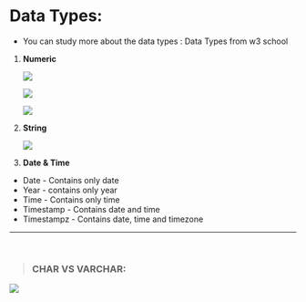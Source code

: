 # **Data Types:**

- You can study more about the data types : Data Types from w3 school

1. **Numeric**

    **![](https://lh6.googleusercontent.com/asDMJwIjsRWtLFRx41PzirXuT1YPiwtB89vjkVCRSSTe9Izmc0REha9hLWij4cszdOKeJOOonhM3DeCyzmvAn74chZQQiNxrvjuBAKmYakKfNK5FVMkBcfzfQLaCUboJ50xgqIew3bd6xV7Q8aKvh7s)**

    **![](https://lh6.googleusercontent.com/DsAqrcnVLaN8xWp8tQ4SyZH61HE8KA8tTbhg0dv3Yf7LWuhattgiWyL34bn9O5RqeNjcB_75I7cahAPLQss7FFuEpPzKayKMWXRMGzyY4OFft7h5K8HNXA5pPLm253-7GJmRHysqINh281uJNC2tk74)**

    **![](https://lh3.googleusercontent.com/7v0CqXiOh1hKgdGPwTLJrXUSqKDs9CBQEIoxFCXzdJwh1CdS-DevqIb-jjC0BP_m4V3eUzc6MuQ7mun1TzW6HjAyab8VYpFDlOGz3utmeo_igxRPiGYRhOBHOXK4N1o4u1ulu5LaG2ugcczg7jMuG5I)**

2. **String**

    **![](https://lh3.googleusercontent.com/bxoFWf2oCxokZXe5KFqyhWqtQbr9unnoN-N7OrOZ2wWHmv2Es1nGPAKjq7aAJeZ3d7hvRvdrE5d68IZ0eBo84OWdZhXjjdJPF9jfPBj4wQ78vQdZWyP1j3wU_DpyJjxc8SE-1oYR7TfJv8hn93Zsjtw)**

3. **Date & Time**

- Date  - Contains only date
- Year - contains only year
- Time - Contains only time
- Timestamp - Contains date and time
- Timestampz - Contains date, time and timezone


---

<br>

> ### **CHAR VS VARCHAR:**

**![](https://lh6.googleusercontent.com/JNODY1kNjQRNSBKK51HLKHuY6py2iQ8XDHkFo_BHhtlyt7c11hHa_sUVxFEiiEqHd9X-L5tEm-pvTTwv8DaG6U7tgQubDJX83ri7F_9AwR8zJCMvYk-Y069dcmZNROWE-p14peC-i3uPY2OxcQ5GgA)**

